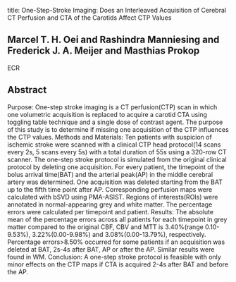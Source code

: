 title: One-Step-Stroke Imaging: Does an Interleaved Acquisition of Cerebral CT Perfusion and CTA of the Carotids Affect CTP Values

## Marcel T. H. Oei and Rashindra Manniesing and Frederick J. A. Meijer and Masthias Prokop
ECR


## Abstract
Purpose: One-step stroke imaging is a CT perfusion(CTP) scan in which one volumetric acquisition is replaced to acquire a carotid CTA using toggling table technique and a single dose of contrast agent. The purpose of this study is to determine if missing one acquisition of the CTP influences the CTP values. Methods and Materials: Ten patients with suspicion of ischemic stroke were scanned with a clinical CTP head protocol(14 scans every 2s, 5 scans every 5s) with a total duration of 55s using a 320-row CT scanner. The one-step stroke protocol is simulated from the original clinical protocol by deleting one acquisition. For every patient, the timepoint of the bolus arrival time(BAT) and the arterial peak(AP) in the middle cerebral artery was determined. One acquisition was deleted starting from the BAT up to the fifth time point after AP. Corresponding perfusion maps were calculated with bSVD using PMA-ASIST. Regions of interests(ROIs) were annotated in normal-appearing grey and white matter. The percentage errors were calculated per timepoint and patient. Results: The absolute mean of the percentage errors across all patients for each timepoint in grey matter compared to the original CBF, CBV and MTT is 3.40%(range 0.10-9.53%), 3.22%(0.00-9.98%) and 3.08%(0.00-13.79%), respectively. Percentage errors>8.50% occurred for some patients if an acquisition was deleted at BAT, 2s-4s after BAT, AP or after the AP. Similar results were found in WM. Conclusion: A one-step stroke protocol is feasible with only minor effects on the CTP maps if CTA is acquired 2-4s after BAT and before the AP.

